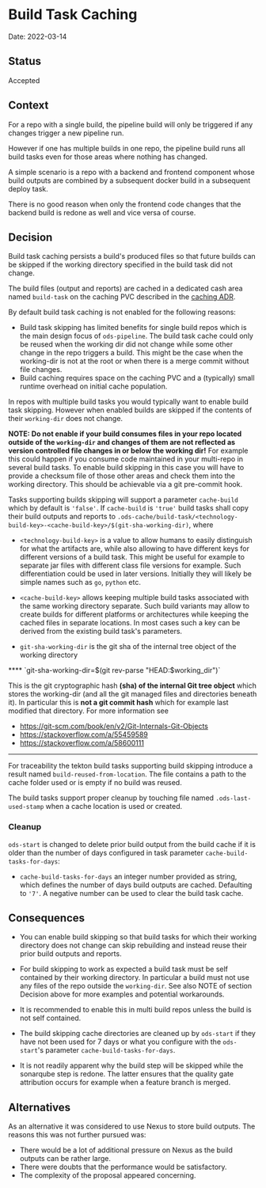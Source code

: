 # Build Task Caching

Date: 2022-03-14

## Status

Accepted

## Context

For a repo with a single build, the pipeline build will only be triggered if any changes trigger a new pipeline run.

However if one has multiple builds in one repo, the pipeline build runs all build tasks even for those areas where nothing has changed.

A simple scenario is a repo with a backend and frontend component whose build outputs are combined by a subsequent docker build in a subsequent deploy task.

There is no good reason when only the frontend code changes that the backend build is redone as well and vice versa of course.

## Decision

Build task caching persists a build's produced files so that future builds can be skipped if the working directory specified in the build task did not change.

The build files (output and reports) are cached in a dedicated cash area named `build-task` on the caching PVC described in the [caching ADR](20220225-caching.md).

By default build task caching is not enabled for the following reasons:

- Build task skipping has limited benefits for single build repos which is the main design focus of `ods-pipeline`. The build task cache could only be reused when the working dir did not change while some other change in the repo triggers a build. This might be the case when the working-dir is not at the root or when there is a merge commit without file changes.
- Build caching requires space on the caching PVC and a (typically) small runtime overhead on initial cache population.

In repos with multiple build tasks you would typically want to enable build task skipping. However when enabled builds are skipped if the contents of their `working-dir` does not change. 

**NOTE: Do not enable if your build consumes files in your repo located outside of the `working-dir` and changes of them are not reflected as version controlled file changes in or below the working dir!**
For example this could happen if you consume code maintained in your multi-repo in several build tasks. To enable build skipping in this case you will have to provide a checksum file of those other areas and check them into the working directory. This should be achievable via a git pre-commit hook.  

Tasks supporting builds skipping will support a parameter `cache-build` which by default is `'false'`. If `cache-build` is `'true'` build tasks shall copy their build outputs and reports to `.ods-cache/build-task/<technology-build-key>-<cache-build-key>/$(git-sha-working-dir)`, where

- `<technology-build-key>` is a value to allow humans to easily distinguish for what the artifacts are, while also allowing to have different keys for different versions of a build task. This might be useful for example to separate jar files with different class file versions for example. Such differentiation could be used in later versions. Initially they will likely be simple names such as `go`, `python` etc.

- `<cache-build-key>` allows keeping multiple build tasks associated with the same working directory separate. Such build variants may allow to create builds for different platforms or architectures while keeping the cached files in separate locations. In most cases such a key can be derived from the existing build task's parameters. 

- `git-sha-working-dir` is the git sha of the internal tree object of the working directory

<aside class="notice">
****
`git-sha-working-dir=$(git rev-parse "HEAD:$working_dir")`

This is the git cryptographic hash **(sha) of the internal Git tree object** which stores the working-dir (and all the git managed files and directories beneath it).
In particular this is **not a git commit hash** which for example last modified that directory.
For more information see

- https://git-scm.com/book/en/v2/Git-Internals-Git-Objects
- https://stackoverflow.com/a/55459589
- https://stackoverflow.com/a/58600111
****
</aside>

For traceability the tekton build tasks supporting build skipping introduce a result named `build-reused-from-location`. The file contains a path to the cache folder used or is empty if no build was reused.

The build tasks support proper cleanup by touching file named `.ods-last-used-stamp` when a cache location is used or created.

### Cleanup

`ods-start` is changed to delete prior build output from the build cache if it is older than the number of days configured in task parameter `cache-build-tasks-for-days`:

- `cache-build-tasks-for-days` an integer number provided as string, which defines the number of days build outputs are cached.  Defaulting to `'7'`. A negative number can be used to clear the build task cache.

## Consequences

* You can enable build skipping so that build tasks for which their working directory does not change can skip rebuilding and instead reuse their prior build outputs and reports.

* For build skipping to work as expected a build task must be self contained by their working directory. In particular a build must not use any files of the repo outside the `working-dir`. See also NOTE of section Decision above for more examples and potential workarounds.

* It is recommended to enable this in multi build repos unless the build is not self contained.

* The build skipping cache directories are cleaned up by `ods-start` if they have not been used for 7 days or what you configure with the `ods-start`'s  parameter `cache-build-tasks-for-days`.

* It is not readily apparent why the build step will be skipped while the sonarqube step is redone. The latter ensures that the quality gate attribution occurs for example when a feature branch is merged.

## Alternatives

As an alternative it was considered to use Nexus to store build outputs. The reasons this was not further pursued was:

* There would be a lot of additional pressure on Nexus as the build outputs can be rather large.
* There were doubts that the performance would be satisfactory.
* The complexity of the proposal appeared concerning.

